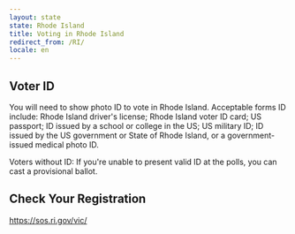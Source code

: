 ```yaml
---
layout: state
state: Rhode Island
title: Voting in Rhode Island
redirect_from: /RI/
locale: en
---
```


## Voter ID

You will need to show photo ID to vote in Rhode Island. Acceptable forms ID include: Rhode Island driver's license; Rhode Island voter ID card; US passport; ID issued by a school or college in the US; US military ID; ID issued by the US government or State of Rhode Island, or a government-issued medical photo ID.

Voters without ID: If you're unable to present valid ID at the polls, you can cast a provisional ballot.

## Check Your Registration

<https://sos.ri.gov/vic/>
